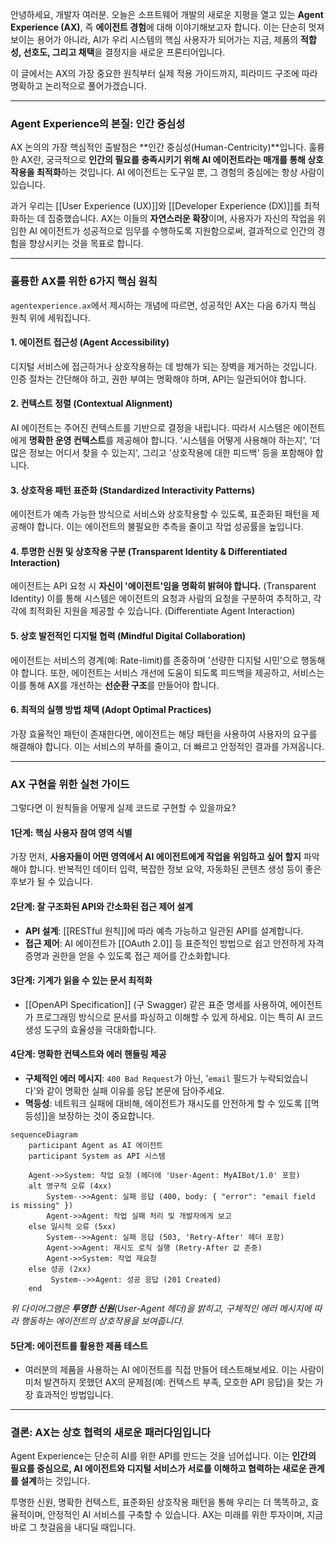 안녕하세요, 개발자 여러분. 오늘은 소프트웨어 개발의 새로운 지평을 열고 있는 **Agent Experience (AX)**, 즉 **에이전트 경험**에 대해 이야기해보고자 합니다. 이는 단순히 멋져 보이는 용어가 아니라, AI가 우리 시스템의 핵심 사용자가 되어가는 지금, 제품의 **적합성, 선호도, 그리고 채택**을 결정지을 새로운 프론티어입니다.

이 글에서는 AX의 가장 중요한 원칙부터 실제 적용 가이드까지, 피라미드 구조에 따라 명확하고 논리적으로 풀어가겠습니다.

---

### Agent Experience의 본질: 인간 중심성

AX 논의의 가장 핵심적인 출발점은 **인간 중심성(Human-Centricity)**입니다. 훌륭한 AX란, 궁극적으로 **인간의 필요를 충족시키기 위해 AI 에이전트라는 매개를 통해 상호작용을 최적화**하는 것입니다. AI 에이전트는 도구일 뿐, 그 경험의 중심에는 항상 사람이 있습니다.

과거 우리는 [[User Experience (UX)]]와 [[Developer Experience (DX)]]를 최적화하는 데 집중했습니다. AX는 이들의 **자연스러운 확장**이며, 사용자가 자신의 작업을 위임한 AI 에이전트가 성공적으로 임무를 수행하도록 지원함으로써, 결과적으로 인간의 경험을 향상시키는 것을 목표로 합니다.

---

### 훌륭한 AX를 위한 6가지 핵심 원칙

`agentexperience.ax`에서 제시하는 개념에 따르면, 성공적인 AX는 다음 6가지 핵심 원칙 위에 세워집니다.

#### 1. 에이전트 접근성 (Agent Accessibility)
디지털 서비스에 접근하거나 상호작용하는 데 방해가 되는 장벽을 제거하는 것입니다. 인증 절차는 간단해야 하고, 권한 부여는 명확해야 하며, API는 일관되어야 합니다.

#### 2. 컨텍스트 정렬 (Contextual Alignment)
AI 에이전트는 주어진 컨텍스트를 기반으로 결정을 내립니다. 따라서 시스템은 에이전트에게 **명확한 운영 컨텍스트**를 제공해야 합니다. '시스템을 어떻게 사용해야 하는지', '더 많은 정보는 어디서 찾을 수 있는지', 그리고 '상호작용에 대한 피드백' 등을 포함해야 합니다.

#### 3. 상호작용 패턴 표준화 (Standardized Interactivity Patterns)
에이전트가 예측 가능한 방식으로 서비스와 상호작용할 수 있도록, 표준화된 패턴을 제공해야 합니다. 이는 에이전트의 불필요한 추측을 줄이고 작업 성공률을 높입니다.

#### 4. 투명한 신원 및 상호작용 구분 (Transparent Identity & Differentiated Interaction)
에이전트는 API 요청 시 **자신이 '에이전트'임을 명확히 밝혀야 합니다.** (Transparent Identity) 이를 통해 시스템은 에이전트의 요청과 사람의 요청을 구분하여 추적하고, 각각에 최적화된 지원을 제공할 수 있습니다. (Differentiate Agent Interaction)

#### 5. 상호 발전적인 디지털 협력 (Mindful Digital Collaboration)
에이전트는 서비스의 경계(예: Rate-limit)를 존중하며 '선량한 디지털 시민'으로 행동해야 합니다. 또한, 에이전트는 서비스 개선에 도움이 되도록 피드백을 제공하고, 서비스는 이를 통해 AX를 개선하는 **선순환 구조**를 만들어야 합니다.

#### 6. 최적의 실행 방법 채택 (Adopt Optimal Practices)
가장 효율적인 패턴이 존재한다면, 에이전트는 해당 패턴을 사용하여 사용자의 요구를 해결해야 합니다. 이는 서비스의 부하를 줄이고, 더 빠르고 안정적인 결과를 가져옵니다.

---

### AX 구현을 위한 실천 가이드

그렇다면 이 원칙들을 어떻게 실제 코드로 구현할 수 있을까요?

#### 1단계: 핵심 사용자 참여 영역 식별
가장 먼저, **사용자들이 어떤 영역에서 AI 에이전트에게 작업을 위임하고 싶어 할지** 파악해야 합니다. 반복적인 데이터 입력, 복잡한 정보 요약, 자동화된 콘텐츠 생성 등이 좋은 후보가 될 수 있습니다.

#### 2단계: 잘 구조화된 API와 간소화된 접근 제어 설계
-   **API 설계**: [[RESTful 원칙]]에 따라 예측 가능하고 일관된 API를 설계합니다.
-   **접근 제어**: AI 에이전트가 [[OAuth 2.0]] 등 표준적인 방법으로 쉽고 안전하게 자격 증명과 권한을 얻을 수 있도록 접근 제어를 간소화합니다.

#### 3단계: 기계가 읽을 수 있는 문서 최적화
-   [[OpenAPI Specification]] (구 Swagger) 같은 표준 명세를 사용하여, 에이전트가 프로그래밍 방식으로 문서를 파싱하고 이해할 수 있게 하세요. 이는 특히 AI 코드 생성 도구의 효율성을 극대화합니다.

#### 4단계: 명확한 컨텍스트와 에러 핸들링 제공
-   **구체적인 에러 메시지**: `400 Bad Request`가 아닌, '`email` 필드가 누락되었습니다'와 같이 명확한 실패 이유를 응답 본문에 담아주세요.
-   **멱등성**: 네트워크 실패에 대비해, 에이전트가 재시도를 안전하게 할 수 있도록 [[멱등성]]을 보장하는 것이 중요합니다.

```mermaid
sequenceDiagram
    participant Agent as AI 에이전트
    participant System as API 시스템

    Agent->>System: 작업 요청 (헤더에 'User-Agent: MyAIBot/1.0' 포함)
    alt 영구적 오류 (4xx)
        System-->>Agent: 실패 응답 (400, body: { "error": "email field is missing" })
        Agent->>Agent: 작업 실패 처리 및 개발자에게 보고
    else 일시적 오류 (5xx)
        System-->>Agent: 실패 응답 (503, 'Retry-After' 헤더 포함)
        Agent->>Agent: 재시도 로직 실행 (Retry-After 값 존중)
        Agent->>System: 작업 재요청
    else 성공 (2xx)
         System-->>Agent: 성공 응답 (201 Created)
    end
````

_위 다이어그램은 **투명한 신원**(User-Agent 헤더)을 밝히고, 구체적인 에러 메시지에 따라 행동하는 에이전트의 상호작용을 보여줍니다._

#### 5단계: 에이전트를 활용한 제품 테스트

- 여러분의 제품을 사용하는 AI 에이전트를 직접 만들어 테스트해보세요. 이는 사람이 미처 발견하지 못했던 AX의 문제점(예: 컨텍스트 부족, 모호한 API 응답)을 찾는 가장 효과적인 방법입니다.

---

### 결론: AX는 상호 협력의 새로운 패러다임입니다

Agent Experience는 단순히 AI를 위한 API를 만드는 것을 넘어섭니다. 이는 **인간의 필요를 중심으로, AI 에이전트와 디지털 서비스가 서로를 이해하고 협력하는 새로운 관계를 설계**하는 것입니다.

투명한 신원, 명확한 컨텍스트, 표준화된 상호작용 패턴을 통해 우리는 더 똑똑하고, 효율적이며, 안정적인 AI 서비스를 구축할 수 있습니다. AX는 미래를 위한 투자이며, 지금 바로 그 첫걸음을 내디딜 때입니다.